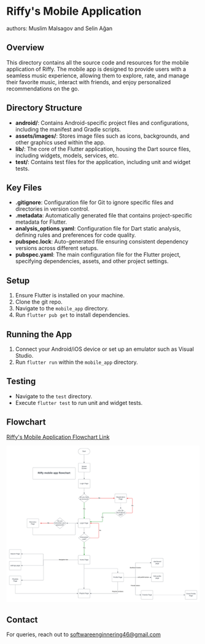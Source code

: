 # Riffy's Mobile Application

authors: Muslim Malsagov and Selin Ağan

## Overview

This directory contains all the source code and resources for the mobile application of Riffy. The mobile app is designed to provide users with a seamless music experience, allowing them to explore, rate, and manage their favorite music, interact with friends, and enjoy personalized recommendations on the go.


## Directory Structure

- **android/**: Contains Android-specific project files and configurations, including the manifest and Gradle scripts.
- **assets/images/**: Stores image files such as icons, backgrounds, and other graphics used within the app.
- **lib/**: The core of the Flutter application, housing the Dart source files, including widgets, models, services, etc.
- **test/**: Contains test files for the application, including unit and widget tests.

## Key Files

- **.gitignore**: Configuration file for Git to ignore specific files and directories in version control.
- **.metadata**: Automatically generated file that contains project-specific metadata for Flutter.
- **analysis_options.yaml**: Configuration file for Dart static analysis, defining rules and preferences for code quality.
- **pubspec.lock**: Auto-generated file ensuring consistent dependency versions across different setups.
- **pubspec.yaml**: The main configuration file for the Flutter project, specifying dependencies, assets, and other project settings.


## Setup

1. Ensure Flutter is installed on your machine.
2. Clone the git repo.
2. Navigate to the `mobile_app` directory.
3. Run `flutter pub get` to install dependencies.


## Running the App

1. Connect your Android/iOS device or set up an emulator such as Visual Studio.
2. Run `flutter run` within the `mobile_app` directory.


## Testing

- Navigate to the `test` directory.
- Execute `flutter test` to run unit and widget tests.

## Flowchart

[Riffy's Mobile Application Flowchart Link](https://lucid.app/lucidchart/f589891f-68e8-403e-8588-7db02f51fc22/edit?viewport_loc=-1161%2C-691%2C4291%2C2042%2C0_0&invitationId=inv_9a626b61-66c7-4093-b466-052897b3a03f)

![Riffy Mobile Application Flowchart](https://github.com/SerhanTelatar/CS308-Project/blob/5412f9b41bfce7b2d0fbe8617d97bf84cb4f6e84/wikiAssets/Riffy%20Mobile%20App%20Flowchart.png)


## Contact

For queries, reach out to softwareenginnering46@gmail.com
